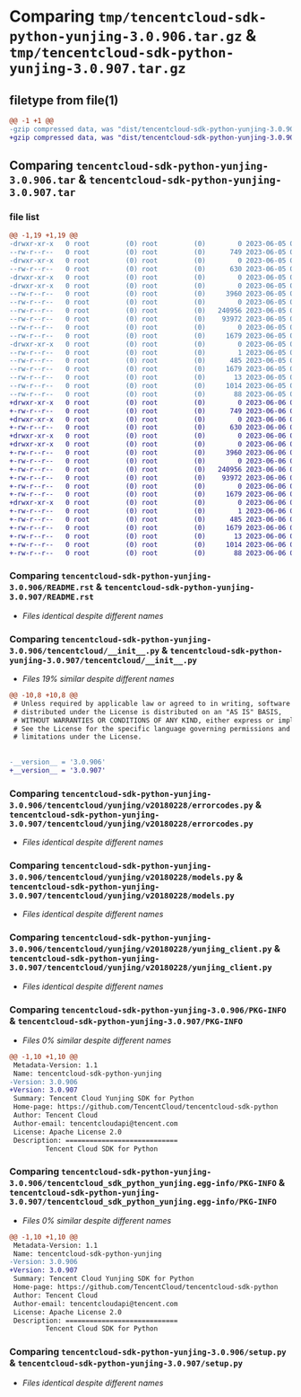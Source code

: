 # Comparing `tmp/tencentcloud-sdk-python-yunjing-3.0.906.tar.gz` & `tmp/tencentcloud-sdk-python-yunjing-3.0.907.tar.gz`

## filetype from file(1)

```diff
@@ -1 +1 @@
-gzip compressed data, was "dist/tencentcloud-sdk-python-yunjing-3.0.906.tar", last modified: Mon Jun  5 00:47:14 2023, max compression
+gzip compressed data, was "dist/tencentcloud-sdk-python-yunjing-3.0.907.tar", last modified: Tue Jun  6 02:39:53 2023, max compression
```

## Comparing `tencentcloud-sdk-python-yunjing-3.0.906.tar` & `tencentcloud-sdk-python-yunjing-3.0.907.tar`

### file list

```diff
@@ -1,19 +1,19 @@
-drwxr-xr-x   0 root         (0) root         (0)        0 2023-06-05 00:47:14.000000 tencentcloud-sdk-python-yunjing-3.0.906/
--rw-r--r--   0 root         (0) root         (0)      749 2023-06-05 00:47:14.000000 tencentcloud-sdk-python-yunjing-3.0.906/README.rst
-drwxr-xr-x   0 root         (0) root         (0)        0 2023-06-05 00:47:14.000000 tencentcloud-sdk-python-yunjing-3.0.906/tencentcloud/
--rw-r--r--   0 root         (0) root         (0)      630 2023-06-05 00:47:14.000000 tencentcloud-sdk-python-yunjing-3.0.906/tencentcloud/__init__.py
-drwxr-xr-x   0 root         (0) root         (0)        0 2023-06-05 00:47:14.000000 tencentcloud-sdk-python-yunjing-3.0.906/tencentcloud/yunjing/
-drwxr-xr-x   0 root         (0) root         (0)        0 2023-06-05 00:47:14.000000 tencentcloud-sdk-python-yunjing-3.0.906/tencentcloud/yunjing/v20180228/
--rw-r--r--   0 root         (0) root         (0)     3960 2023-06-05 00:47:14.000000 tencentcloud-sdk-python-yunjing-3.0.906/tencentcloud/yunjing/v20180228/errorcodes.py
--rw-r--r--   0 root         (0) root         (0)        0 2023-06-05 00:47:14.000000 tencentcloud-sdk-python-yunjing-3.0.906/tencentcloud/yunjing/v20180228/__init__.py
--rw-r--r--   0 root         (0) root         (0)   240956 2023-06-05 00:47:14.000000 tencentcloud-sdk-python-yunjing-3.0.906/tencentcloud/yunjing/v20180228/models.py
--rw-r--r--   0 root         (0) root         (0)    93972 2023-06-05 00:47:14.000000 tencentcloud-sdk-python-yunjing-3.0.906/tencentcloud/yunjing/v20180228/yunjing_client.py
--rw-r--r--   0 root         (0) root         (0)        0 2023-06-05 00:47:14.000000 tencentcloud-sdk-python-yunjing-3.0.906/tencentcloud/yunjing/__init__.py
--rw-r--r--   0 root         (0) root         (0)     1679 2023-06-05 00:47:14.000000 tencentcloud-sdk-python-yunjing-3.0.906/PKG-INFO
-drwxr-xr-x   0 root         (0) root         (0)        0 2023-06-05 00:47:14.000000 tencentcloud-sdk-python-yunjing-3.0.906/tencentcloud_sdk_python_yunjing.egg-info/
--rw-r--r--   0 root         (0) root         (0)        1 2023-06-05 00:47:14.000000 tencentcloud-sdk-python-yunjing-3.0.906/tencentcloud_sdk_python_yunjing.egg-info/dependency_links.txt
--rw-r--r--   0 root         (0) root         (0)      485 2023-06-05 00:47:14.000000 tencentcloud-sdk-python-yunjing-3.0.906/tencentcloud_sdk_python_yunjing.egg-info/SOURCES.txt
--rw-r--r--   0 root         (0) root         (0)     1679 2023-06-05 00:47:14.000000 tencentcloud-sdk-python-yunjing-3.0.906/tencentcloud_sdk_python_yunjing.egg-info/PKG-INFO
--rw-r--r--   0 root         (0) root         (0)       13 2023-06-05 00:47:14.000000 tencentcloud-sdk-python-yunjing-3.0.906/tencentcloud_sdk_python_yunjing.egg-info/top_level.txt
--rw-r--r--   0 root         (0) root         (0)     1014 2023-06-05 00:47:14.000000 tencentcloud-sdk-python-yunjing-3.0.906/setup.py
--rw-r--r--   0 root         (0) root         (0)       88 2023-06-05 00:47:14.000000 tencentcloud-sdk-python-yunjing-3.0.906/setup.cfg
+drwxr-xr-x   0 root         (0) root         (0)        0 2023-06-06 02:39:53.000000 tencentcloud-sdk-python-yunjing-3.0.907/
+-rw-r--r--   0 root         (0) root         (0)      749 2023-06-06 02:39:53.000000 tencentcloud-sdk-python-yunjing-3.0.907/README.rst
+drwxr-xr-x   0 root         (0) root         (0)        0 2023-06-06 02:39:53.000000 tencentcloud-sdk-python-yunjing-3.0.907/tencentcloud/
+-rw-r--r--   0 root         (0) root         (0)      630 2023-06-06 02:39:53.000000 tencentcloud-sdk-python-yunjing-3.0.907/tencentcloud/__init__.py
+drwxr-xr-x   0 root         (0) root         (0)        0 2023-06-06 02:39:53.000000 tencentcloud-sdk-python-yunjing-3.0.907/tencentcloud/yunjing/
+drwxr-xr-x   0 root         (0) root         (0)        0 2023-06-06 02:39:53.000000 tencentcloud-sdk-python-yunjing-3.0.907/tencentcloud/yunjing/v20180228/
+-rw-r--r--   0 root         (0) root         (0)     3960 2023-06-06 02:39:53.000000 tencentcloud-sdk-python-yunjing-3.0.907/tencentcloud/yunjing/v20180228/errorcodes.py
+-rw-r--r--   0 root         (0) root         (0)        0 2023-06-06 02:39:53.000000 tencentcloud-sdk-python-yunjing-3.0.907/tencentcloud/yunjing/v20180228/__init__.py
+-rw-r--r--   0 root         (0) root         (0)   240956 2023-06-06 02:39:53.000000 tencentcloud-sdk-python-yunjing-3.0.907/tencentcloud/yunjing/v20180228/models.py
+-rw-r--r--   0 root         (0) root         (0)    93972 2023-06-06 02:39:53.000000 tencentcloud-sdk-python-yunjing-3.0.907/tencentcloud/yunjing/v20180228/yunjing_client.py
+-rw-r--r--   0 root         (0) root         (0)        0 2023-06-06 02:39:53.000000 tencentcloud-sdk-python-yunjing-3.0.907/tencentcloud/yunjing/__init__.py
+-rw-r--r--   0 root         (0) root         (0)     1679 2023-06-06 02:39:53.000000 tencentcloud-sdk-python-yunjing-3.0.907/PKG-INFO
+drwxr-xr-x   0 root         (0) root         (0)        0 2023-06-06 02:39:53.000000 tencentcloud-sdk-python-yunjing-3.0.907/tencentcloud_sdk_python_yunjing.egg-info/
+-rw-r--r--   0 root         (0) root         (0)        1 2023-06-06 02:39:53.000000 tencentcloud-sdk-python-yunjing-3.0.907/tencentcloud_sdk_python_yunjing.egg-info/dependency_links.txt
+-rw-r--r--   0 root         (0) root         (0)      485 2023-06-06 02:39:53.000000 tencentcloud-sdk-python-yunjing-3.0.907/tencentcloud_sdk_python_yunjing.egg-info/SOURCES.txt
+-rw-r--r--   0 root         (0) root         (0)     1679 2023-06-06 02:39:53.000000 tencentcloud-sdk-python-yunjing-3.0.907/tencentcloud_sdk_python_yunjing.egg-info/PKG-INFO
+-rw-r--r--   0 root         (0) root         (0)       13 2023-06-06 02:39:53.000000 tencentcloud-sdk-python-yunjing-3.0.907/tencentcloud_sdk_python_yunjing.egg-info/top_level.txt
+-rw-r--r--   0 root         (0) root         (0)     1014 2023-06-06 02:39:53.000000 tencentcloud-sdk-python-yunjing-3.0.907/setup.py
+-rw-r--r--   0 root         (0) root         (0)       88 2023-06-06 02:39:53.000000 tencentcloud-sdk-python-yunjing-3.0.907/setup.cfg
```

### Comparing `tencentcloud-sdk-python-yunjing-3.0.906/README.rst` & `tencentcloud-sdk-python-yunjing-3.0.907/README.rst`

 * *Files identical despite different names*

### Comparing `tencentcloud-sdk-python-yunjing-3.0.906/tencentcloud/__init__.py` & `tencentcloud-sdk-python-yunjing-3.0.907/tencentcloud/__init__.py`

 * *Files 19% similar despite different names*

```diff
@@ -10,8 +10,8 @@
 # Unless required by applicable law or agreed to in writing, software
 # distributed under the License is distributed on an "AS IS" BASIS,
 # WITHOUT WARRANTIES OR CONDITIONS OF ANY KIND, either express or implied.
 # See the License for the specific language governing permissions and
 # limitations under the License.
 
 
-__version__ = '3.0.906'
+__version__ = '3.0.907'
```

### Comparing `tencentcloud-sdk-python-yunjing-3.0.906/tencentcloud/yunjing/v20180228/errorcodes.py` & `tencentcloud-sdk-python-yunjing-3.0.907/tencentcloud/yunjing/v20180228/errorcodes.py`

 * *Files identical despite different names*

### Comparing `tencentcloud-sdk-python-yunjing-3.0.906/tencentcloud/yunjing/v20180228/models.py` & `tencentcloud-sdk-python-yunjing-3.0.907/tencentcloud/yunjing/v20180228/models.py`

 * *Files identical despite different names*

### Comparing `tencentcloud-sdk-python-yunjing-3.0.906/tencentcloud/yunjing/v20180228/yunjing_client.py` & `tencentcloud-sdk-python-yunjing-3.0.907/tencentcloud/yunjing/v20180228/yunjing_client.py`

 * *Files identical despite different names*

### Comparing `tencentcloud-sdk-python-yunjing-3.0.906/PKG-INFO` & `tencentcloud-sdk-python-yunjing-3.0.907/PKG-INFO`

 * *Files 0% similar despite different names*

```diff
@@ -1,10 +1,10 @@
 Metadata-Version: 1.1
 Name: tencentcloud-sdk-python-yunjing
-Version: 3.0.906
+Version: 3.0.907
 Summary: Tencent Cloud Yunjing SDK for Python
 Home-page: https://github.com/TencentCloud/tencentcloud-sdk-python
 Author: Tencent Cloud
 Author-email: tencentcloudapi@tencent.com
 License: Apache License 2.0
 Description: ============================
         Tencent Cloud SDK for Python
```

### Comparing `tencentcloud-sdk-python-yunjing-3.0.906/tencentcloud_sdk_python_yunjing.egg-info/PKG-INFO` & `tencentcloud-sdk-python-yunjing-3.0.907/tencentcloud_sdk_python_yunjing.egg-info/PKG-INFO`

 * *Files 0% similar despite different names*

```diff
@@ -1,10 +1,10 @@
 Metadata-Version: 1.1
 Name: tencentcloud-sdk-python-yunjing
-Version: 3.0.906
+Version: 3.0.907
 Summary: Tencent Cloud Yunjing SDK for Python
 Home-page: https://github.com/TencentCloud/tencentcloud-sdk-python
 Author: Tencent Cloud
 Author-email: tencentcloudapi@tencent.com
 License: Apache License 2.0
 Description: ============================
         Tencent Cloud SDK for Python
```

### Comparing `tencentcloud-sdk-python-yunjing-3.0.906/setup.py` & `tencentcloud-sdk-python-yunjing-3.0.907/setup.py`

 * *Files identical despite different names*

